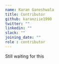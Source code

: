 ```yaml
---
name: Karan Ganeshwala 
title: Contributor
github: karanziie1990
twitter: ""
linkedin: ""
slack: ""
joining_date: ""
role : contributor
---
```


Still waiting for this
